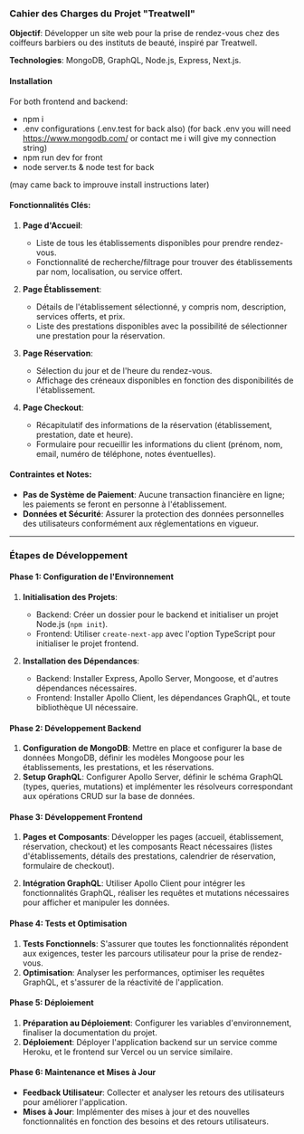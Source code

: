 ### Cahier des Charges du Projet "Treatwell"

**Objectif**: Développer un site web pour la prise de rendez-vous chez des coiffeurs barbiers ou des instituts de beauté, inspiré par Treatwell.

**Technologies**: MongoDB, GraphQL, Node.js, Express, Next.js.

#### Installation

For both frontend and backend:

- npm i
- .env configurations (.env.test for back also)
  (for back .env you will need https://www.mongodb.com/ or contact me i will give my connection string)
- npm run dev for front
- node server.ts & node test for back

(may came back to improuve install instructions later)

#### Fonctionnalités Clés:

1. **Page d'Accueil**:

   - Liste de tous les établissements disponibles pour prendre rendez-vous.
   - Fonctionnalité de recherche/filtrage pour trouver des établissements par nom, localisation, ou service offert.

2. **Page Établissement**:

   - Détails de l'établissement sélectionné, y compris nom, description, services offerts, et prix.
   - Liste des prestations disponibles avec la possibilité de sélectionner une prestation pour la réservation.

3. **Page Réservation**:

   - Sélection du jour et de l'heure du rendez-vous.
   - Affichage des créneaux disponibles en fonction des disponibilités de l'établissement.

4. **Page Checkout**:
   - Récapitulatif des informations de la réservation (établissement, prestation, date et heure).
   - Formulaire pour recueillir les informations du client (prénom, nom, email, numéro de téléphone, notes éventuelles).

#### Contraintes et Notes:

- **Pas de Système de Paiement**: Aucune transaction financière en ligne; les paiements se feront en personne à l'établissement.
- **Données et Sécurité**: Assurer la protection des données personnelles des utilisateurs conformément aux réglementations en vigueur.

---

### Étapes de Développement

#### Phase 1: Configuration de l'Environnement

1. **Initialisation des Projets**:

   - Backend: Créer un dossier pour le backend et initialiser un projet Node.js (`npm init`).
   - Frontend: Utiliser `create-next-app` avec l'option TypeScript pour initialiser le projet frontend.

2. **Installation des Dépendances**:
   - Backend: Installer Express, Apollo Server, Mongoose, et d'autres dépendances nécessaires.
   - Frontend: Installer Apollo Client, les dépendances GraphQL, et toute bibliothèque UI nécessaire.

#### Phase 2: Développement Backend

1. **Configuration de MongoDB**: Mettre en place et configurer la base de données MongoDB, définir les modèles Mongoose pour les établissements, les prestations, et les réservations.
2. **Setup GraphQL**: Configurer Apollo Server, définir le schéma GraphQL (types, queries, mutations) et implémenter les résolveurs correspondant aux opérations CRUD sur la base de données.

#### Phase 3: Développement Frontend

1. **Pages et Composants**: Développer les pages (accueil, établissement, réservation, checkout) et les composants React nécessaires (listes d'établissements, détails des prestations, calendrier de réservation, formulaire de checkout).

2. **Intégration GraphQL**: Utiliser Apollo Client pour intégrer les fonctionnalités GraphQL, réaliser les requêtes et mutations nécessaires pour afficher et manipuler les données.

#### Phase 4: Tests et Optimisation

1. **Tests Fonctionnels**: S'assurer que toutes les fonctionnalités répondent aux exigences, tester les parcours utilisateur pour la prise de rendez-vous.
2. **Optimisation**: Analyser les performances, optimiser les requêtes GraphQL, et s'assurer de la réactivité de l'application.

#### Phase 5: Déploiement

1. **Préparation au Déploiement**: Configurer les variables d'environnement, finaliser la documentation du projet.
2. **Déploiement**: Déployer l'application backend sur un service comme Heroku, et le frontend sur Vercel ou un service similaire.

#### Phase 6: Maintenance et Mises à Jour

- **Feedback Utilisateur**: Collecter et analyser les retours des utilisateurs pour améliorer l'application.
- **Mises à Jour**: Implémenter des mises à jour et des nouvelles fonctionnalités en fonction des besoins et des retours utilisateurs.

